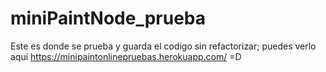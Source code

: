 # miniPaintNode_prueba

Este es donde se prueba y guarda el codigo sin refactorizar;
puedes verlo aqui https://minipaintonlinepruebas.herokuapp.com/
=D
